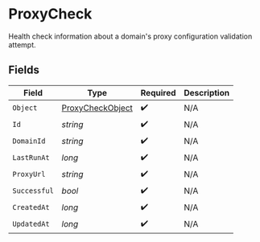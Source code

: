 # ProxyCheck

Health check information about a domain's proxy configuration validation attempt.


## Fields

| Field                                                           | Type                                                            | Required                                                        | Description                                                     |
| --------------------------------------------------------------- | --------------------------------------------------------------- | --------------------------------------------------------------- | --------------------------------------------------------------- |
| `Object`                                                        | [ProxyCheckObject](../../Models/Components/ProxyCheckObject.md) | :heavy_check_mark:                                              | N/A                                                             |
| `Id`                                                            | *string*                                                        | :heavy_check_mark:                                              | N/A                                                             |
| `DomainId`                                                      | *string*                                                        | :heavy_check_mark:                                              | N/A                                                             |
| `LastRunAt`                                                     | *long*                                                          | :heavy_check_mark:                                              | N/A                                                             |
| `ProxyUrl`                                                      | *string*                                                        | :heavy_check_mark:                                              | N/A                                                             |
| `Successful`                                                    | *bool*                                                          | :heavy_check_mark:                                              | N/A                                                             |
| `CreatedAt`                                                     | *long*                                                          | :heavy_check_mark:                                              | N/A                                                             |
| `UpdatedAt`                                                     | *long*                                                          | :heavy_check_mark:                                              | N/A                                                             |